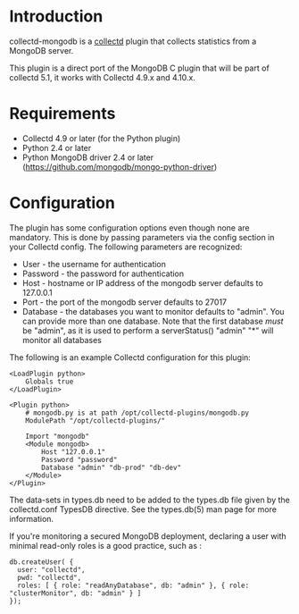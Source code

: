 # Introduction

collectd-mongodb is a [collectd](http://www.collectd.org/) plugin that collects statistics from a MongoDB server.

This plugin is a direct port of the MongoDB C plugin that will be part of collectd 5.1, it works with Collectd 4.9.x and 4.10.x.

# Requirements

* Collectd 4.9 or later (for the Python plugin)
* Python 2.4 or later
* Python MongoDB driver 2.4 or later (https://github.com/mongodb/mongo-python-driver)

# Configuration

The plugin has some configuration options even though none are mandatory. This is done by passing parameters via the <Module> config section in your Collectd config. The following parameters are recognized:

* User - the username for authentication
* Password - the password for authentication
* Host - hostname or IP address of the mongodb server defaults to 127.0.0.1
* Port - the port of the mongodb server defaults to 27017
* Database - the databases you want to monitor defaults to "admin". You can provide more than one database. Note that the first database _must_ be "admin", as it is used to perform a serverStatus()
             "admin" "*" will monitor all databases

The following is an example Collectd configuration for this plugin:

    <LoadPlugin python>
        Globals true
    </LoadPlugin>

    <Plugin python>
        # mongodb.py is at path /opt/collectd-plugins/mongodb.py
        ModulePath "/opt/collectd-plugins/"

        Import "mongodb"
        <Module mongodb>
            Host "127.0.0.1"
            Password "password"
            Database "admin" "db-prod" "db-dev"
        </Module>
    </Plugin>

The data-sets in types.db need to be added to the types.db file given by the collectd.conf TypesDB directive. See the types.db(5) man page for more information.

If you're monitoring a secured MongoDB deployment, declaring a user with minimal read-only roles is a good practice, such as : 


    db.createUser( {
      user: "collectd",
      pwd: "collectd",
      roles: [ { role: "readAnyDatabase", db: "admin" }, { role: "clusterMonitor", db: "admin" } ]
    });
 
